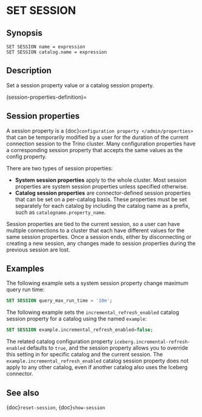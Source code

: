 # SET SESSION

## Synopsis

```text
SET SESSION name = expression
SET SESSION catalog.name = expression
```

## Description

Set a session property value or a catalog session property.

(session-properties-definition)=
## Session properties

A session property is a {doc}`configuration property </admin/properties>` that
can be temporarily modified by a user for the duration of the current
connection session to the Trino cluster. Many configuration properties have a
corresponding session property that accepts the same values as the config
property.

There are two types of session properties:

- **System session properties** apply to the whole cluster. Most session
  properties are system session properties unless specified otherwise.
- **Catalog session properties** are connector-defined session properties that
  can be set on a per-catalog basis. These properties must be set separately for
  each catalog by including the catalog name as a prefix, such as
  `catalogname.property_name`.

Session properties are tied to the current session, so a user can have multiple
connections to a cluster that each have different values for the same session
properties. Once a session ends, either by disconnecting or creating a new
session, any changes made to session properties during the previous session are
lost.

## Examples

The following example sets a system session property change maximum query run time:

```sql
SET SESSION query_max_run_time = '10m';
```

The following example sets the `incremental_refresh_enabled` catalog session
property for a catalog using the [](/connector/iceberg) named `example`:

```sql
SET SESSION example.incremental_refresh_enabled=false;
```

The related catalog configuration property `iceberg.incremental-refresh-enabled`
defaults to `true`, and the session property allows you to override this setting
in for specific catalog and the current session. The
`example.incremental_refresh_enabled` catalog session property does not apply to
any other catalog, even if another catalog also uses the Iceberg connector.

## See also

{doc}`reset-session`, {doc}`show-session`
